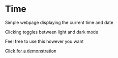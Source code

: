 # Time
Simple webpage displaying the current time and date

Clicking toggles between light and dark mode

Feel free to use this however you want

[Click for a demonstration](http://pafias.tk/time/)
